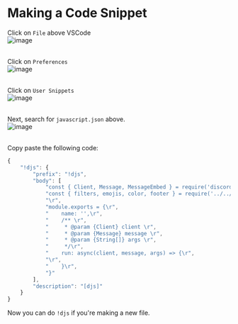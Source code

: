 # Making a Code Snippet 

Click on `File` above VSCode<br>![image](https://user-images.githubusercontent.com/48062454/117412734-bf70d300-af32-11eb-955d-2ad62a9c126f.png) <br> <br>

Click on `Preferences` <br> ![image](https://user-images.githubusercontent.com/48062454/117412803-d4e5fd00-af32-11eb-9da5-585c03c22bc5.png) <br> <br>
 
Click on `User Snippets` <br> ![image](https://user-images.githubusercontent.com/48062454/117413125-34440d00-af33-11eb-8ed3-e50c2e89ff02.png)
<br> <br>

Next, search for `javascript.json` above. <br> ![image](https://user-images.githubusercontent.com/48062454/117412949-03fc6e80-af33-11eb-98bd-3e2e94ce5e71.png) <br> <br>

Copy paste the following code:
```js
{
	"!djs": {
		"prefix": "!djs",
		"body": [
			"const { Client, Message, MessageEmbed } = require('discord.js');\r",
			"const { filters, emojis, color, footer } = require('../../config/bot');\r",
			"\r",
			"module.exports = {\r",
			"    name: '',\r",
			"    /** \r",
			"     * @param {Client} client \r",
			"     * @param {Message} message \r",
			"     * @param {String[]} args \r",
			"     */\r",
			"    run: async(client, message, args) => {\r",
			"\r",
			"    }\r",
			"}"
		],
		"description": "[djs]"
	}
}
```

Now you can do `!djs` if you're making a new file.
